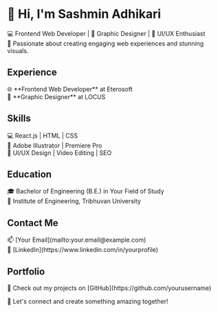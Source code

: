 <!-- Introduction -->
<h1 align="left">👋 Hi, I'm Sashmin Adhikari</h1>
<p align="left">
  💻 Frontend Web Developer | 🎨 Graphic Designer | 🧠 UI/UX Enthusiast <br>
  🚀 Passionate about creating engaging web experiences and stunning visuals.
</p>

<!-- Experience -->
<h2 align="left">Experience</h2>
<p align="left">
  🌐 **Frontend Web Developer** at Eterosoft <br>
  🎨 **Graphic Designer** at LOCUS
</p>

<!-- Skills -->
<h2 align="left">Skills</h2>
<p align="left">
  💻 React.js | HTML | CSS <br>
  🎨 Adobe Illustrator | Premiere Pro <br>
  🧠 UI/UX Design | Video Editing | SEO
</p>

<!-- Education -->
<h2 align="left">Education</h2>
<p align="left">
  🎓 Bachelor of Engineering (B.E.) in Your Field of Study <br>
  🏫 Institute of Engineering, Tribhuvan University
</p>

<!-- Contact -->
<h2 align="left">Contact Me</h2>
<p align="left">
  📫 [Your Email](mailto:your.email@example.com) <br>
  🔗 [LinkedIn](https://www.linkedin.com/in/yourprofile)
</p>

<!-- Portfolio -->
<h2 align="left">Portfolio</h2>
<p align="left">
  🌟 Check out my projects on [GitHub](https://github.com/yourusername)
</p>

<!-- Footer -->
<p align="left">
  💬 Let's connect and create something amazing together!
</p>
